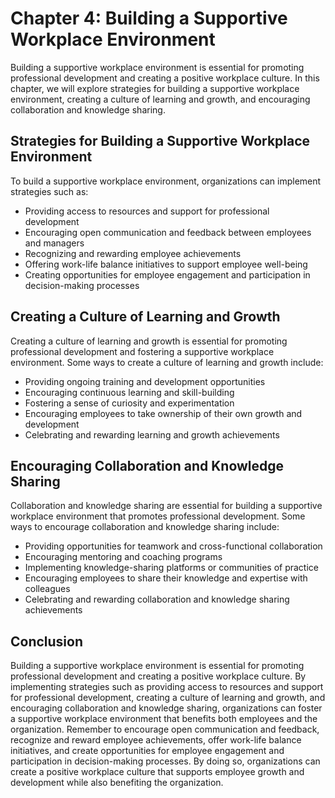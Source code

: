 Chapter 4: Building a Supportive Workplace Environment
======================================================

Building a supportive workplace environment is essential for promoting professional development and creating a positive workplace culture. In this chapter, we will explore strategies for building a supportive workplace environment, creating a culture of learning and growth, and encouraging collaboration and knowledge sharing.

Strategies for Building a Supportive Workplace Environment
----------------------------------------------------------

To build a supportive workplace environment, organizations can implement strategies such as:

* Providing access to resources and support for professional development
* Encouraging open communication and feedback between employees and managers
* Recognizing and rewarding employee achievements
* Offering work-life balance initiatives to support employee well-being
* Creating opportunities for employee engagement and participation in decision-making processes

Creating a Culture of Learning and Growth
-----------------------------------------

Creating a culture of learning and growth is essential for promoting professional development and fostering a supportive workplace environment. Some ways to create a culture of learning and growth include:

* Providing ongoing training and development opportunities
* Encouraging continuous learning and skill-building
* Fostering a sense of curiosity and experimentation
* Encouraging employees to take ownership of their own growth and development
* Celebrating and rewarding learning and growth achievements

Encouraging Collaboration and Knowledge Sharing
-----------------------------------------------

Collaboration and knowledge sharing are essential for building a supportive workplace environment that promotes professional development. Some ways to encourage collaboration and knowledge sharing include:

* Providing opportunities for teamwork and cross-functional collaboration
* Encouraging mentoring and coaching programs
* Implementing knowledge-sharing platforms or communities of practice
* Encouraging employees to share their knowledge and expertise with colleagues
* Celebrating and rewarding collaboration and knowledge sharing achievements

Conclusion
----------

Building a supportive workplace environment is essential for promoting professional development and creating a positive workplace culture. By implementing strategies such as providing access to resources and support for professional development, creating a culture of learning and growth, and encouraging collaboration and knowledge sharing, organizations can foster a supportive workplace environment that benefits both employees and the organization. Remember to encourage open communication and feedback, recognize and reward employee achievements, offer work-life balance initiatives, and create opportunities for employee engagement and participation in decision-making processes. By doing so, organizations can create a positive workplace culture that supports employee growth and development while also benefiting the organization.
